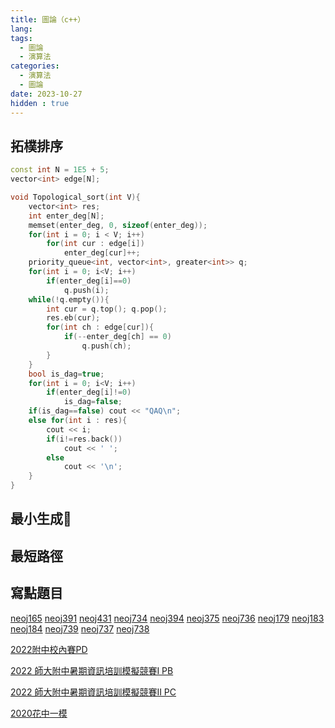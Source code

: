 ```yaml
---
title: 圖論（c++）
lang: 
tags:
  - 圖論
  - 演算法
categories:
  - 演算法
  - 圖論
date: 2023-10-27
hidden : true
---
```


## 拓樸排序

``` c++ 拓樸排序
const int N = 1E5 + 5;
vector<int> edge[N];

void Topological_sort(int V){
    vector<int> res;
    int enter_deg[N];
    memset(enter_deg, 0, sizeof(enter_deg));
    for(int i = 0; i < V; i++)
        for(int cur : edge[i])
            enter_deg[cur]++;
    priority_queue<int, vector<int>, greater<int>> q;
    for(int i = 0; i<V; i++)
        if(enter_deg[i]==0)
            q.push(i);
    while(!q.empty()){
        int cur = q.top(); q.pop();
        res.eb(cur);
        for(int ch : edge[cur]){
            if(--enter_deg[ch] == 0)
                q.push(ch);
        }
    }
    bool is_dag=true;
    for(int i = 0; i<V; i++)
        if(enter_deg[i]!=0)
            is_dag=false;
    if(is_dag==false) cout << "QAQ\n";
    else for(int i : res){
        cout << i;
        if(i!=res.back())
            cout << ' ';
        else
            cout << '\n';
    }
}
```

## 最小生成🌲

## 最短路徑

## 寫點題目

[neoj165](https://neoj.sprout.tw/problem/165/)
[neoj391](https://neoj.sprout.tw/problem/391/)
[neoj431](https://neoj.sprout.tw/problem/431/)
[neoj734](https://neoj.sprout.tw/problem/734/)
[neoj394](https://neoj.sprout.tw/problem/394/)
[neoj375](https://neoj.sprout.tw/problem/735/)
[neoj736](https://neoj.sprout.tw/problem/736/)
[neoj179](https://neoj.sprout.tw/problem/179/)
[neoj183](https://neoj.sprout.tw/problem/183/)
[neoj184](https://neoj.sprout.tw/problem/184/)
[neoj739](https://neoj.sprout.tw/problem/739/)
[neoj737](https://neoj.sprout.tw/problem/737/)
[neoj738](https://neoj.sprout.tw/problem/738/)

[2022附中校內賽PD](https://codeforces.com/gym/401059/problem/D)

[2022 師大附中暑期資訊培訓模擬競賽I PB](https://codeforces.com/gym/401057/problem/B)

[2022 師大附中暑期資訊培訓模擬競賽II PC](https://codeforces.com/gym/401058/problem/C)

[2020花中一模](https://codeforces.com/group/GG44hyrVLY/contest/297533/problem/E)
